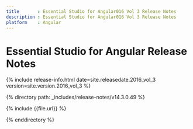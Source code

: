 ```yaml
---
title 		: Essential Studio for Angular016 Vol 3 Release Notes
description : Essential Studio for Angular016 Vol 3 Release Notes
platform 	: Angular
---
```


# Essential Studio for Angular Release Notes

{% include release-info.html date=site.releasedate.2016_vol_3 version=site.version.2016_vol_3  %} 

{% directory path: _includes/release-notes/v14.3.0.49 %}

{% include {{file.url}} %}

{% enddirectory %}